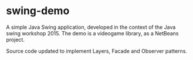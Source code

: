 swing-demo
==========

A simple Java Swing application, developed in the context of the Java swing workshop 2015.
The demo is a videogame library, as a NetBeans project.

Source code updated to implement Layers, Facade and Observer patterns.